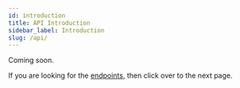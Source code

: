 ```yaml
---
id: introduction
title: API Introduction
sidebar_label: Introduction
slug: /api/
---
```


Coming soon.

If you are looking for the [endpoints](endpoints.mdx), then click over to the next page.
